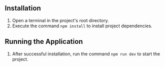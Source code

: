 ## Installation

1.  Open a terminal in the project's root directory.
2.  Execute the command `npm install` to install project dependencies.

## Running the Application

1.  After successful installation, run the command `npm run dev` to start the project.
